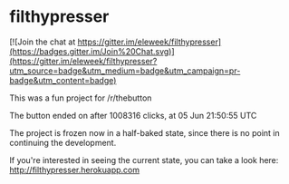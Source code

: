 # filthypresser

[![Join the chat at https://gitter.im/eleweek/filthypresser](https://badges.gitter.im/Join%20Chat.svg)](https://gitter.im/eleweek/filthypresser?utm_source=badge&utm_medium=badge&utm_campaign=pr-badge&utm_content=badge)

This was a fun project for /r/thebutton 

The button ended on after 1008316 clicks, at 05 Jun 21:50:55 UTC

The project is frozen now in a half-baked state, since there is no point in continuing the development. 

If you're interested in seeing the current state, you can take a look here: http://filthypresser.herokuapp.com
